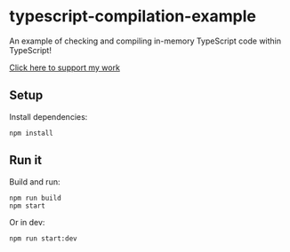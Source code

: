 # typescript-compilation-example

An example of checking and compiling in-memory TypeScript code within TypeScript!

[Click here to support my work](https://www.codecapers.com.au/about#support-my-work)

## Setup

Install dependencies:

    npm install

## Run it

Build and run:

    npm run build
    npm start

Or in dev:

    npm run start:dev

